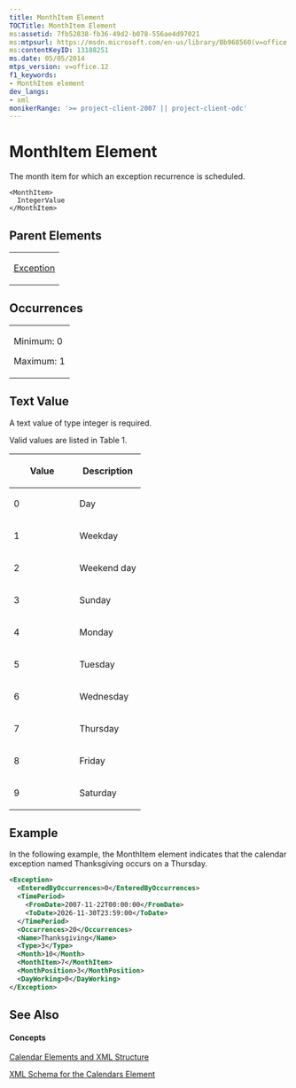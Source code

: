 ```yaml
---
title: MonthItem Element
TOCTitle: MonthItem Element
ms:assetid: 7fb52838-fb36-49d2-b078-556ae4d97021
ms:mtpsurl: https://msdn.microsoft.com/en-us/library/Bb968560(v=office.12)
ms:contentKeyID: 13188251
ms.date: 05/05/2014
mtps_version: v=office.12
f1_keywords:
- MonthItem element
dev_langs:
- xml
monikerRange: '>= project-client-2007 || project-client-odc'
---
```


# MonthItem Element




The month item for which an exception recurrence is scheduled.

    <MonthItem>
      IntegerValue
    </MonthItem>

## Parent Elements

<table>
<colgroup>
<col style="width: 100%" />
</colgroup>
<tbody>
<tr class="odd">
<td><p><a href="exception-element.md">Exception</a></p></td>
</tr>
</tbody>
</table>

## Occurrences

<table>
<colgroup>
<col style="width: 100%" />
</colgroup>
<tbody>
<tr class="odd">
<td><p>Minimum: 0</p>
<p>Maximum: 1</p></td>
</tr>
</tbody>
</table>

## Text Value

A text value of type integer is required.

Valid values are listed in Table 1.

<table>
<colgroup>
<col style="width: 50%" />
<col style="width: 50%" />
</colgroup>
<thead>
<tr class="header">
<th><p>Value</p></th>
<th><p>Description</p></th>
</tr>
</thead>
<tbody>
<tr class="odd">
<td><p>0</p></td>
<td><p>Day</p></td>
</tr>
<tr class="even">
<td><p>1</p></td>
<td><p>Weekday</p></td>
</tr>
<tr class="odd">
<td><p>2</p></td>
<td><p>Weekend day</p></td>
</tr>
<tr class="even">
<td><p>3</p></td>
<td><p>Sunday</p></td>
</tr>
<tr class="odd">
<td><p>4</p></td>
<td><p>Monday</p></td>
</tr>
<tr class="even">
<td><p>5</p></td>
<td><p>Tuesday</p></td>
</tr>
<tr class="odd">
<td><p>6</p></td>
<td><p>Wednesday</p></td>
</tr>
<tr class="even">
<td><p>7</p></td>
<td><p>Thursday</p></td>
</tr>
<tr class="odd">
<td><p>8</p></td>
<td><p>Friday</p></td>
</tr>
<tr class="even">
<td><p>9</p></td>
<td><p>Saturday</p></td>
</tr>
</tbody>
</table>

## Example

In the following example, the MonthItem element indicates that the calendar exception named Thanksgiving occurs on a Thursday.

``` xml
<Exception>
  <EnteredByOccurrences>0</EnteredByOccurrences>
  <TimePeriod>
    <FromDate>2007-11-22T00:00:00</FromDate>
    <ToDate>2026-11-30T23:59:00</ToDate>
  </TimePeriod>
  <Occurrences>20</Occurrences>
  <Name>Thanksgiving</Name>
  <Type>3</Type>
  <Month>10</Month>
  <MonthItem>7</MonthItem>
  <MonthPosition>3</MonthPosition>
  <DayWorking>0</DayWorking>
</Exception>
```

## See Also

#### Concepts

[Calendar Elements and XML Structure](calendar-elements-and-xml-structure.md)

[XML Schema for the Calendars Element](xml-schema-for-the-calendars-element.md)


